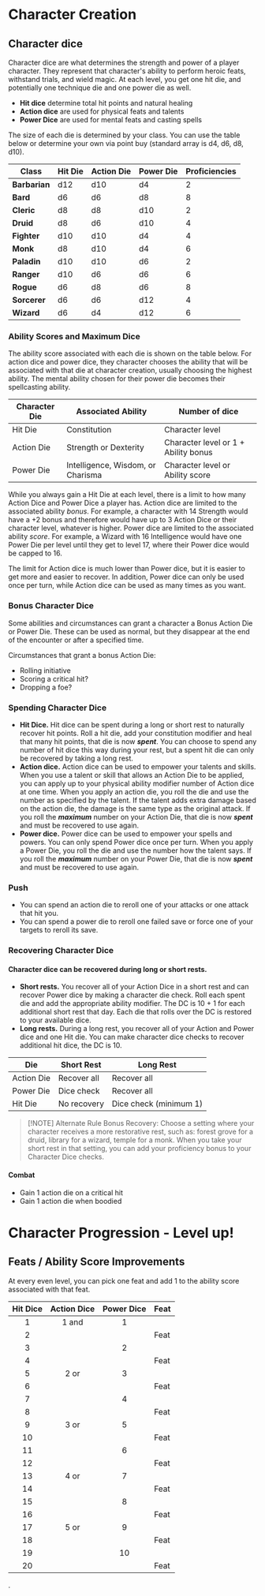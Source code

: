 # Character Creation

## Character dice

Character dice are what determines the strength and power of a player character. They represent that character's ability to perform heroic feats, withstand trials, and wield magic. At each level, you get one hit die, and potentially one technique die and one power die as well.  

- **Hit dice** determine total hit points and natural healing
- **Action dice** are used for physical feats and talents
- **Power Dice** are used for mental feats and casting spells

The size of each die is determined by your class. You can use the table below or determine your own via point buy (standard array is d4, d6, d8, d10). 

 |	**Class** |	**Hit Die** | **Action Die** |	**Power Die** |	**Proficiencies** |
 |--------|----|----|----|----|
 |	**Barbarian** |	 d12 |	 d10 |	 d4 |	2 |
 |	**Bard** |	 d6 |	 d6 |	 d8 |	8 |
 |	**Cleric** |	 d8 |	 d8 |	 d10 |	2 |
 |	**Druid** |	 d8 |	 d6 |	 d10 |	4 |
 |	**Fighter** |	 d10 |	 d10 |	 d4 |	4 |
 |	**Monk** |	 d8 |	 d10 |	 d4 |	6 |
 |	**Paladin** |	 d10 |	 d10 |	 d6 |	2 |
 |	**Ranger** |	 d10 |	 d6 |	 d6 |	6 |
 |	**Rogue** |	 d6 |	 d8 |	 d6 |	8 |
 |	**Sorcerer** |	 d6 |	 d6 |	 d12 |	4 |
 |	**Wizard** |	 d6 |	 d4 |	 d12 |	6 |

### Ability Scores and Maximum Dice
The ability score associated with each die is shown on the table below. For action dice and power dice, they character chooses the ability that will be associated with that die at character creation, usually choosing the highest ability. The mental ability chosen for their power die becomes their spellcasting ability. 

| Character Die | Associated Ability                | Number of dice                   |
| ------------- | --------------------------------- | -------------------------------- |
| Hit Die       | Constitution                      | Character level                  |
| Action Die    | Strength or Dexterity             | Character level or 1 + Ability bonus |
| Power Die     | Intelligence, Wisdom, or Charisma | Character level or Ability score                    |

While you always gain a Hit Die at each level, there is a limit to how many Action Dice and Power Dice a player has. Action dice are limited to the associated ability *bonus*. For example, a character with 14 Strength would have a +2 bonus and therefore would have up to 3 Action Dice or their character level, whatever is higher. Power dice are limited to the associated ability *score*. For example, a Wizard with 16 Intelligence would have one Power Die per level until they get to level 17, where their Power dice would be capped to 16. 

The limit for Action dice is much lower than Power dice, but it is easier to get more and  easier to recover. In addition, Power dice can only be used once per turn, while Action dice can be used as many times as you want.

### Bonus Character Dice
Some abilities and circumstances can grant a character a Bonus Action Die or Power Die. These can be used as normal, but they disappear at the end of the encounter or after a specified time.

Circumstances that grant a bonus Action Die:
- Rolling initiative
- Scoring a critical hit?
- Dropping a foe?

### Spending Character Dice
- **Hit Dice.** Hit dice can be spent during a long or short rest to naturally recover hit points. Roll a hit die, add your constitution modifier and heal that many hit points, that die is now ***spent***. You can choose to spend any number of hit dice this way during your rest, but a spent hit die can only be recovered by taking a long rest.
- **Action dice.** Action dice can be used to empower your talents and skills. When you use a talent or skill that allows an Action Die to be applied, you can apply up to your physical ability modifier number of Action dice at one time. When you apply an action die, you roll the die and use the number as specified by the talent. If the talent adds extra damage based on the action die, the damage is the same type as the original attack. If you roll the ***maximum*** number on your Action Die, that die is now ***spent*** and must be recovered to use again.
- **Power dice.** Power dice can be used to empower your spells and powers. You can only spend Power dice once per turn.  When you apply a Power Die, you roll the die and use the number how the talent says. If you roll the ***maximum*** number on your Power Die, that die is now ***spent*** and must be recovered to use again.

### Push
- You can spend an action die to reroll one of your attacks or one attack that hit you.
- You can spend a power die to reroll one failed save or force one of your targets to reroll its save.

### Recovering Character Dice
#### Character dice can be recovered during long or short rests.
-  **Short rests.** You recover all of your Action Dice in a short rest and can recover Power dice by making a character die check. Roll each spent die and add the appropriate ability modifier. The DC is 10 + 1 for each additional short rest that day. Each die that rolls over the DC is restored to your available dice.
- **Long rests.** During a long rest, you recover all of your Action and Power dice and one Hit die. You can make character dice checks to recover additional hit dice, the DC is 10.

| Die        | Short Rest  | Long Rest              |
| ---------- | ----------- | ---------------------- |
| Action Die | Recover all | Recover all            |
| Power Die  | Dice check  | Recover all            |
| Hit Die    | No recovery | Dice check (minimum 1) |


> [!NOTE] Alternate Rule
> Bonus Recovery: Choose a setting where your character receives a more restorative rest, such as: forest grove for a druid, library for a wizard, temple for a monk. When you take your short rest in that setting, you can add your proficiency bonus to your Character Dice checks.

#### Combat
- Gain 1 action die on a critical hit
- Gain 1 action die when boodied

# Character Progression - Level up!

## Feats / Ability Score Improvements
At every even level, you can pick one feat and add 1 to the ability score associated with that feat. 

| Hit Dice | Action Dice | Power Dice | Feat |
|:--------:|:-----------:|:----------:| ---- |
|    1     |    1 and    |     1      |      |
|    2     |             |            | Feat |
|    3     |             |     2      |      |
|    4     |             |            | Feat |
|    5     |    2 or     |     3      |      |
|    6     |             |            | Feat |
|    7     |             |     4      |      |
|    8     |             |            | Feat |
|    9     |    3 or     |     5      |      |
|    10    |             |            | Feat |
|    11    |             |     6      |      |
|    12    |             |            | Feat |
|    13    |    4 or     |     7      |      |
|    14    |             |            | Feat |
|    15    |             |     8      |      |
|    16    |             |            | Feat |
|    17    |    5 or     |     9      |      |
|    18    |             |            | Feat |
|    19    |             |     10     |      |
|    20    |             |            | Feat |

.